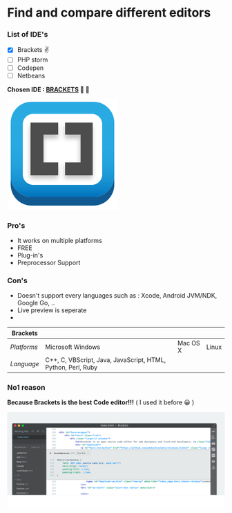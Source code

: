 # Find and compare different editors 

### List of IDE's
- [x] Brackets :v:
- [ ] PHP storm 
- [ ] Codepen
- [ ] Netbeans 

**Chosen IDE : 
[BRACKETS](http://brackets.io/) :purple_heart: :blue_heart:**

![picture](logo.svg)



### Pro's 
* It works on multiple platforms 
* FREE 
* Plug-in's 
* Preprocessor Support


### Con's 
* Doesn't support every languages such as : Xcode, Android JVM/NDK, Google Go, .. 
* Live preview is seperate 
*


| **Brackets**  |                     |                |                |
| ------------- | ------------------- | -------------- | -------------- |  
| *Platforms*   |   Microsoft Windows |    Mac OS X    |     Linux      |
| *Language*    | C++, C, VBScript, Java, JavaScript, HTML, Python, Perl, Ruby |  

### No1 reason 

**Because Brackets is the best Code editor!!!**
( I used it before :grinning: )

![picture](Screenshot.png)

